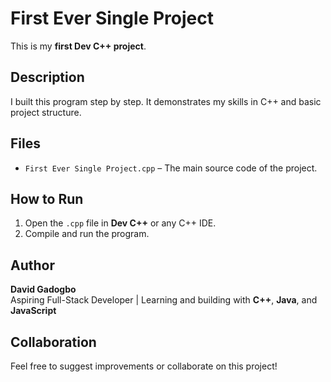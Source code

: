 # First Ever Single Project

This is my **first Dev C++ project**.  

## Description
I built this program step by step. It demonstrates my skills in C++ and basic project structure.  

## Files
- `First Ever Single Project.cpp` – The main source code of the project.  

## How to Run
1. Open the `.cpp` file in **Dev C++** or any C++ IDE.  
2. Compile and run the program.  

## Author
**David Gadogbo**  
Aspiring Full-Stack Developer | Learning and building with **C++**, **Java**, and **JavaScript**  

## Collaboration
Feel free to suggest improvements or collaborate on this project!
